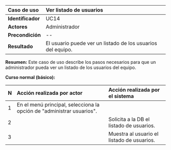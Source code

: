 | **Caso de uso**      | **Ver listado de usuarios** |
| :---        | :---        |
| **Identificador**      | UC14 |
| **Actores**      | Administrador |
| **Precondición**   | -- |
| **Resultado**   | El usuario puede ver un listado de los usuarios del equipo. |

**Resumen:**
Este caso de uso describe los pasos necesarios para que un administrador pueda ver un listado de los usuarios del equipo.

**Curso normal (básico):**

| **N**      | **Acción realizada por actor** | **Acción realizada por el sistema** |
| :---        | :---        | :---        |
| 1      | En el menú principal, selecciona la opción de "administrar usuarios". |  |
| 2      |  | Solicita a la DB el listado de usuarios. |
| 3      |  | Muestra al usuario el listado de usuarios. |
